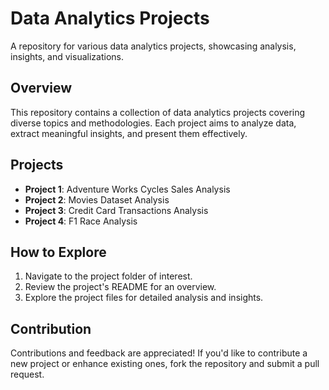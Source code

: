 # Data Analytics Projects
A repository for various data analytics projects, showcasing analysis, insights, and visualizations.

## Overview

This repository contains a collection of data analytics projects covering diverse topics and methodologies. Each project aims to analyze data, extract meaningful insights, and present them effectively.

## Projects

- **Project 1**: Adventure Works Cycles Sales Analysis
- **Project 2**: Movies Dataset Analysis
- **Project 3**: Credit Card Transactions Analysis
- **Project 4**: F1 Race Analysis

## How to Explore

1. Navigate to the project folder of interest.
2. Review the project's README for an overview.
3. Explore the project files for detailed analysis and insights.

## Contribution

Contributions and feedback are appreciated! If you'd like to contribute a new project or enhance existing ones, fork the repository and submit a pull request.
